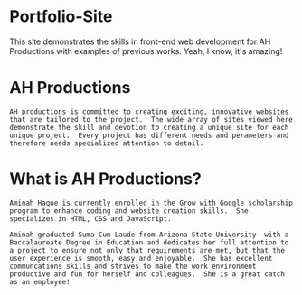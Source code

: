 # Portfolio-Site
This site demonstrates the skills in front-end web development for AH Productions with examples of previous works.  Yeah, I know, it's amazing!


AH Productions
==============

    AH productions is committed to creating exciting, innovative websites that are tailored to the project.  The wide array of sites viewed here demonstrate the skill and devotion to creating a unique site for each unique project.  Every project has different needs and perameters and therefore needs specialized attention to detail.
    
What is AH Productions?
======================

    Aminah Haque is currently enrolled in the Grow with Google scholarship program to enhance coding and website creation skills.  She specializes in HTML, CSS and JavaScript.
    
    Aminah graduated Suma Cum Laude from Arizona State University  with a Baccalaureate Degree in Education and dedicates her full attention to a project to ensure not only that requirements are met, but that the user experience is smooth, easy and enjoyable.  She has excellent communcations skills and strives to make the work environment productive and fun for herself and colleagues.  She is a great catch as an employee!
